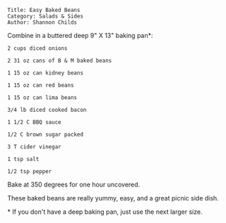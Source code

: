 ~~~ recipe-info
Title: Easy Baked Beans
Category: Salads & Sides
Author: Shannon Childs
~~~

Combine in a buttered deep 9" X 13" baking pan\*:

~~~ recipe-ingredients
2 cups diced onions

2 31 oz cans of B & M baked beans

1 15 oz can kidney beans

1 15 oz can red beans

1 15 oz can lima beans

3/4 lb diced cooked bacon

1 1/2 C BBQ sauce

1/2 C brown sugar packed

3 T cider vinegar

1 tsp salt

1/2 tsp pepper
~~~

Bake at 350 degrees for one hour uncovered.

These baked beans are really yummy, easy, and a great picnic side dish.

\* If you don't have a deep baking pan, just use the next larger size.
